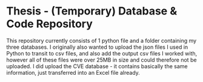 # Thesis - (Temporary) Database & Code Repository

This repository currently consists of 1 python file and a folder containing my three databases. I originally also wanted to upload the json files I used in Python to transit to csv files, and also add the output csv files I worked with, however all of these files were over 25MB in size and could therefore not be uploaded. I did upload the CVE database - it contains basically the same information, just transferred into an Excel file already.
